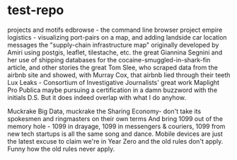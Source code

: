 # test-repo

projects and motifs
edbrowse - the command line browser project
empire logistics - visualizing port-pairs on a map, and adding landside car location messages
the "supply-chain infrastructure map" originally developed by Amiri using postgis, leaflet, tilestache, etc.
the great Giannina Segnini and her use of shipping databases for the cocaine-smuggled-in-shark-fin article, and other stories
the great Tom Slee, who scraped data from the airbnb site and showed, with Murray Cox, that airbnb lied through their teeth
Lux Leaks - Consortium of Investigative Journalists' great work
Maplight
Pro Publica
maybe pursuing a certification in a damn buzzword with the initials D.S.  But it does indeed overlap with what I do anyhow.

Muckrake Big Data, muckrake the Sharing Economy- don't take its spokesmen and ringmasters on their own terms
And bring 1099 out of the memory hole - 1099 in drayage, 1099 in messengers & couriers, 1099 from new tech startups is
all the same song and dance.  Mobile devices are just the latest excuse to claim we're in Year Zero and the old rules don't apply.
Funny how the old rules never apply.

